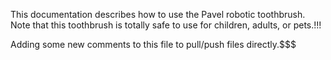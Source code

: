 This documentation describes how to use the Pavel robotic toothbrush.
Note that this toothbrush is totally safe to use for children, adults, or pets.!!!

Adding some new comments to this file to pull/push files directly.$$$
